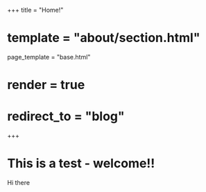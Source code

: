 +++
title = "Home!"
# template = "about/section.html"
page_template = "base.html"
# render = true
# redirect_to = "blog"
+++

# This is a test - welcome!!

Hi there